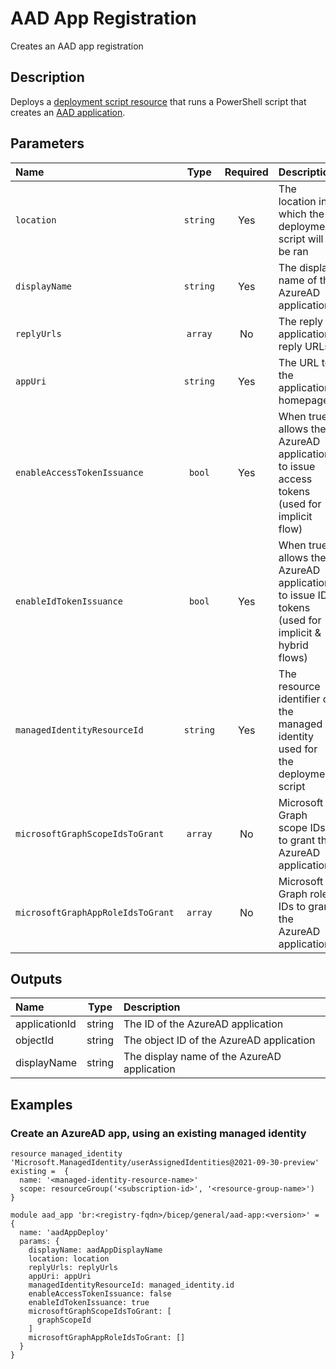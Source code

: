 # AAD App Registration

Creates an AAD app registration

## Description

Deploys a [deployment script resource](https://learn.microsoft.com/en-us/azure/templates/microsoft.resources/deploymentscripts?pivots=deployment-language-bicep) that runs a PowerShell script that creates an [AAD application](https://learn.microsoft.com/en-us/azure/active-directory/develop/app-objects-and-service-principals#application-object).

## Parameters

| Name                              | Type     | Required | Description                                                                                     |
| :-------------------------------- | :------: | :------: | :---------------------------------------------------------------------------------------------- |
| `location`                        | `string` | Yes      | The location in which the deployment script will be ran                                         |
| `displayName`                     | `string` | Yes      | The display name of the AzureAD application                                                     |
| `replyUrls`                       | `array`  | No       | The reply application reply URLs                                                                |
| `appUri`                          | `string` | Yes      | The URL to the application homepage                                                             |
| `enableAccessTokenIssuance`       | `bool`   | Yes      | When true, allows the AzureAD application to issue access tokens (used for implicit flow)       |
| `enableIdTokenIssuance`           | `bool`   | Yes      | When true, allows the AzureAD application to issue ID tokens (used for implicit & hybrid flows) |
| `managedIdentityResourceId`       | `string` | Yes      | The resource identifier of the managed identity used for the deployment script                  |
| `microsoftGraphScopeIdsToGrant`   | `array`  | No       | Microsoft Graph scope IDs to grant the AzureAD application                                      |
| `microsoftGraphAppRoleIdsToGrant` | `array`  | No       | Microsoft Graph role IDs to grant the AzureAD application                                       |

## Outputs

| Name          | Type   | Description                                 |
| :------------ | :----: | :------------------------------------------ |
| applicationId | string | The ID of the AzureAD application           |
| objectId      | string | The object ID of the AzureAD application    |
| displayName   | string | The display name of the AzureAD application |

## Examples

### Create an AzureAD app, using an existing managed identity

```bicep
resource managed_identity 'Microsoft.ManagedIdentity/userAssignedIdentities@2021-09-30-preview' existing =  {
  name: '<managed-identity-resource-name>'
  scope: resourceGroup('<subscription-id>', '<resource-group-name>')
}

module aad_app 'br:<registry-fqdn>/bicep/general/aad-app:<version>' = {
  name: 'aadAppDeploy'
  params: {
    displayName: aadAppDisplayName
    location: location
    replyUrls: replyUrls
    appUri: appUri
    managedIdentityResourceId: managed_identity.id
    enableAccessTokenIssuance: false
    enableIdTokenIssuance: true
    microsoftGraphScopeIdsToGrant: [
      graphScopeId
    ]
    microsoftGraphAppRoleIdsToGrant: []
  }
}
```